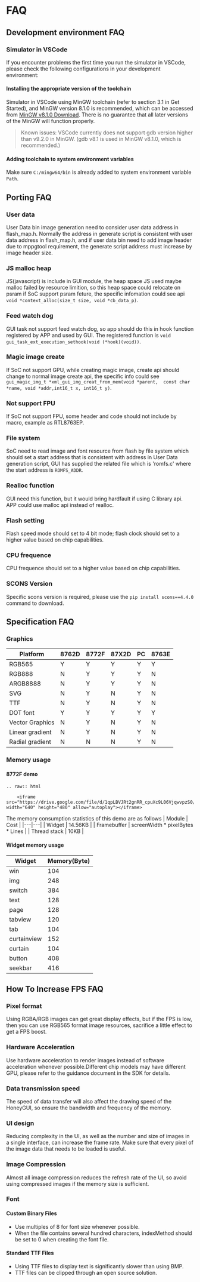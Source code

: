 # FAQ
## Development environment FAQ
### Simulator in VSCode
If you encounter problems the first time you run the simulator in VSCode, please check the following configurations in your development environment:
#### Installing the appropriate version of the toolchain
Simulator in VSCode using MinGW toolchain (refer to section 3.1 in Get Started), and MinGW version 8.1.0 is recommended, which can be accessed from [MinGW v8.1.0 Download](https://sourceforge.net/projects/mingw-w64/files/Toolchains%20targetting%20Win64/Personal%20Builds/mingw-builds/8.1.0/threads-posix/sjlj/x86_64-8.1.0-release-posix-sjlj-rt_v6-rev0.7z). There is no guarantee that all later versions of the MinGW will function properly.
> Known issues: VSCode currently does not support gdb version higher than v9.2.0 in MinGW. (gdb v8.1 is used in MinGW v8.1.0, which is recommended.)

#### Adding toolchain to system environment variables
Make sure `C:/mingw64/bin` is already added to system environment variable `Path`.

## Porting FAQ
###  User data
User Data bin image generation need to consider user data address in flash_map.h. Normally the address in generate script is consistent with user data address in flash_map.h,
and if user data bin need to add image header due to mppgtool requirement, the generate script address must increase by image header size.
###  JS malloc heap
JS(javascript) is include in GUI module, the heap space JS used maybe malloc failed by resource limition, so this heap space could relocate on psram if SoC support psram feture, the specific
infomation could see api `void *context_alloc(size_t size, void *cb_data_p)`.
###  Feed watch dog
GUI task not support feed watch dog, so app should do this in hook function registered by APP and used by GUI. The registered function is `void gui_task_ext_execution_sethook(void (*hook)(void))`.
###  Magic image create
If SoC not support GPU, while creating magic image, create api should change to normal image create api, the specific info could see `gui_magic_img_t *xml_gui_img_creat_from_mem(void *parent,  const char *name, void *addr,int16_t x, int16_t y)`.
###  Not support FPU
If SoC not support FPU, some header and code should not include by macro, example as RTL8763EP.
###  File system
SoC need to read image and font resource from flash by file system which should set a start address that is consistent with address in User Data generation script, GUI has supplied the related file which is 'romfs.c' where the start address is `ROMFS_ADDR`.
###  Realloc function
GUI need this function, but it would bring hardfault if using C library api. APP could use malloc api instead of realloc.
###  Flash setting
Flash speed mode should set to 4 bit mode; flash clock should set to a higher value based on chip capabilities.
###  CPU frequence
CPU frequence should set to a higher value based on chip capabilities.
###  SCONS Version
Specific scons version is required, please use the `pip install scons==4.4.0` command to download.
## Specification FAQ
###  Graphics
| Platform  | 8762D  |8772F   |87X2D |PC   |8763E|
|---|---|---|---|---|---|
| RGB565  |  Y | Y  | Y  | Y  | Y  |
|  RGB888 | N  | Y  |  Y |  Y | N  |
|  ARGB8888 |  N | Y  |  Y | Y  | N  |
|  SVG | N  | Y   |  N |  Y  | N  |
| TTF | N  | Y   |  N |  Y  | N  |
| DOT font  |  Y | Y  | Y  | Y  |Y  |
|  Vector Graphics | N  | Y   |  N |  Y  |N |
|  Linear gradient | N  | Y   |  N |  Y  |N |
|  Radial gradient | N  | N   |  N |  Y  |N |

###  Memory usage
#### 8772F demo

```eval_rst
.. raw:: html

    <iframe src="https://drive.google.com/file/d/1qpLBVJRt2gnRR_cpuXc9L06VjqwvpzS0/preview" width="640" height="480" allow="autoplay"></iframe>
```
The memory consumption statistics of this demo are as follows
| Module | Cost  |
|---|---|
| Widget  |  14.56KB |
| Framebuffer  |  screenWidth * pixelBytes * Lines |
| Thread stack  |  10KB |

#### Widget memory usage
| Widget | Memory(Byte)  |
|---|---|
|win	|104|
|img	|248|
|switch	|384|
|text	|128|
|page 	|128|
|tabview	|120|
|tab	|104|
|curtainview	|152|
|curtain	|104|
|button	|408|
|seekbar	|416|

## How To Increase FPS FAQ

### Pixel format

Using RGBA/RGB images can get great display effects, but if the FPS is low, then you can use RGB565 format image resources, sacrifice a little effect to get a FPS boost.

### Hardware Acceleration

Use hardware acceleration to render images instead of software acceleration whenever possible.Different chip models may have different GPU, please refer to the guidance document in the SDK for details.

### Data transmission speed

The speed of data transfer will also affect the drawing speed of the HoneyGUI, so ensure the bandwidth and frequency of the memory.

### UI design

Reducing complexity in the UI, as well as the number and size of images in a single interface, can increase the frame rate. Make sure that every pixel of the image data that needs to be loaded is useful.

### Image Compression

Almost all image compression reduces the refresh rate of the UI, so avoid using compressed images if the memory size is sufficient.

### Font

#### Custom Binary Files

* Use multiples of 8 for font size whenever possible.
* When the file contains several hundred characters, indexMethod should be set to 0 when creating the font file.

#### Standard TTF Files

* Using TTF files to display text is significantly slower than using BMP.
* TTF files can be clipped through an open source solution.

